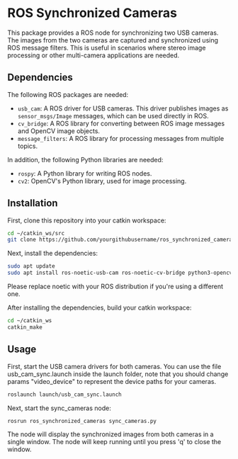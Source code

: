 # ROS Synchronized Cameras

This package provides a ROS node for synchronizing two USB cameras. The images from the two cameras are captured and synchronized using ROS message filters. This is useful in scenarios where stereo image processing or other multi-camera applications are needed.

## Dependencies

The following ROS packages are needed:

- `usb_cam`: A ROS driver for USB cameras. This driver publishes images as `sensor_msgs/Image` messages, which can be used directly in ROS.
- `cv_bridge`: A ROS library for converting between ROS image messages and OpenCV image objects.
- `message_filters`: A ROS library for processing messages from multiple topics.

In addition, the following Python libraries are needed:

- `rospy`: A Python library for writing ROS nodes.
- `cv2`: OpenCV's Python library, used for image processing.

## Installation

First, clone this repository into your catkin workspace:

```bash
cd ~/catkin_ws/src
git clone https://github.com/yourgithubusername/ros_synchronized_cameras.git
```
Next, install the dependencies:
```bash
sudo apt update
sudo apt install ros-noetic-usb-cam ros-noetic-cv-bridge python3-opencv python3-rospy ros-noetic-common-msgs
```
Please replace noetic with your ROS distribution if you're using a different one.

After installing the dependencies, build your catkin workspace:
```bash
cd ~/catkin_ws
catkin_make
```

## Usage
First, start the USB camera drivers for both cameras. You can use the file usb_cam_sync.launch inside the launch folder, note that you should change params "video_device" to represent the device paths for your cameras.

```bash
roslaunch launch/usb_cam_sync.launch
```

Next, start the sync_cameras node:
```bash
rosrun ros_synchronized_cameras sync_cameras.py
```

The node will display the synchronized images from both cameras in a single window. The node will keep running until you press 'q' to close the window.
